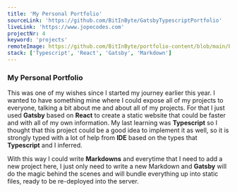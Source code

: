 ```yaml
---
title: 'My Personal Portfolio'
sourceLink: 'https://github.com/BitInByte/GatsbyTypescriptPortfolio'
liveLink: 'https://www.jopecodes.com'
projectNr: 4
keyword: 'projects'
remoteImage: https://github.com/BitInByte/portfolio-content/blob/main/Projects/project4.png?raw=true
stack: ['Typescript', 'React', 'Gatsby', 'Markdown']
---
```


### My Personal Portfolio

This was one of my wishes since I started my journey earlier this year. I wanted to have something mine where I could expose all of my projects to everyone, talking a bit about me and about all of my projects. For that I just used **Gatsby** based on **React** to create a static website that could be faster and with all of my own information. My last learning was **Typescript** so I thought that this project could be a good idea to implement it as well, so it is strongly typed with a lot of help from **IDE** based on the types that **Typescript** and I inferred.

With this way I could write **Markdowns** and everytime that I need to add a new project here, I just only need to write a new Markdown and **Gatsby** will do the magic behind the scenes and will bundle everything up into static files, ready to be re-deployed into the server.
